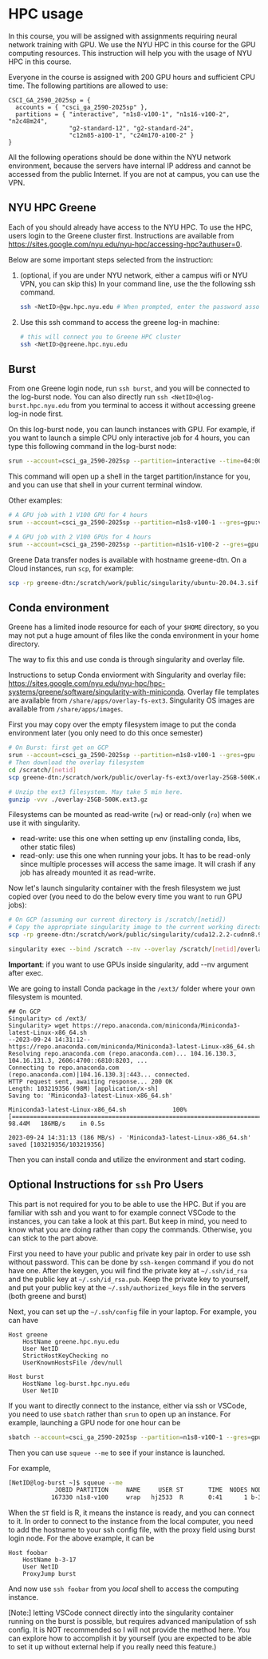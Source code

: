 # HPC usage

In this course, you will be assigned with assignments requiring neural network training with GPU.  We use the NYU HPC in this course for the GPU computing resources.  This instruction will help you with the usage of NYU HPC in this course.

Everyone in the course is assigned with 200 GPU hours and sufficient CPU time. The following partitions are allowed to use:

```
CSCI_GA_2590_2025sp = {
  accounts = { "csci_ga_2590-2025sp" },
  partitions = { "interactive", "n1s8-v100-1", "n1s16-v100-2", "n2c48m24",
                 "g2-standard-12", "g2-standard-24", 
                 "c12m85-a100-1", "c24m170-a100-2" }
}
```

All the following operations should be done within the NYU network environment, because the servers have internal IP address and cannot be accessed from the public Internet. If you are not at campus, you can use the VPN.



## NYU HPC Greene

Each of you should already have access to the NYU HPC. To use the HPC, users login to the Greene cluster first. Instructions are available from https://sites.google.com/nyu.edu/nyu-hpc/accessing-hpc?authuser=0.

Below are some important steps selected from the instruction:

1. (optional, if you are under NYU network, either a campus wifi or NYU VPN, you can skip this)  In your command line, use the the following ssh command.

   ```bash
   ssh <NetID>@gw.hpc.nyu.edu # When prompted, enter the password associated with your NYU NetID.
   ```

2. Use this ssh command to access the greene log-in machine:

   ```bash
   # this will connect you to Greene HPC cluster
   ssh <NetID>@greene.hpc.nyu.edu
   ```



## Burst

From one Greene login node, run `ssh burst`, and you will be connected to the log-burst node. You can also directly run `ssh <NetID>@log-burst.hpc.nyu.edu` from you terminal to access it without accessing greene log-in node first.

On this log-burst node, you can launch instances with GPU.  For example, if you want to launch a simple CPU only interactive job for 4 hours, you can type this following command in the log-burst node:

```bash
srun --account=csci_ga_2590-2025sp --partition=interactive --time=04:00:00 --pty /bin/bash
```

This command will open up a shell in the target partition/instance for you, and you can use that shell in your current terminal window.

Other examples:

```bash
# A GPU job with 1 V100 GPU for 4 hours
srun --account=csci_ga_2590-2025sp --partition=n1s8-v100-1 --gres=gpu:v100:1 --time=04:00:00 --pty /bin/bash

# A GPU job with 2 V100 GPUs for 4 hours 
srun --account=csci_ga_2590-2025sp --partition=n1s16-v100-2 --gres=gpu:2 --pty /bin/bash
```

Greene Data transfer nodes is available with hostname greene-dtn. On a Cloud instances, run `scp`, for example:

```bash
scp -rp greene-dtn:/scratch/work/public/singularity/ubuntu-20.04.3.sif .
```



## Conda environment

Greene has a limited inode resource for each of your `$HOME` directory, so you may not put a huge amount of files like the conda environment in your home directory. 

The way to fix this and use conda is through singularity and overlay file.

Instructions to setup Conda enviorment with Singularity and overlay file: https://sites.google.com/nyu.edu/nyu-hpc/hpc-systems/greene/software/singularity-with-miniconda. Overlay file templates are available from `/share/apps/overlay-fs-ext3`. Singularity OS images are available from `/share/apps/images`. 

First you may copy over the empty filesystem image to put the conda environment later (you only need to do this once semester)

```bash
# On Burst: first get on GCP
srun --account=csci_ga_2590-2025sp --partition=n1s8-v100-1 --gres=gpu --time=1:00:00 --pty /bin/bash
# Then download the overlay filesystem
cd /scratch/[netid]
scp greene-dtn:/scratch/work/public/overlay-fs-ext3/overlay-25GB-500K.ext3.gz .

# Unzip the ext3 filesystem. May take 5 min here.
gunzip -vvv ./overlay-25GB-500K.ext3.gz
```

Filesystems can be mounted as read-write (`rw`) or read-only (`ro`) when we use it with singularity.
- read-write: use this one when setting up env (installing conda, libs, other static files)
- read-only: use this one when running your jobs. It has to be read-only since multiple processes will access the same image. It will crash if any job has already mounted it as read-write.

Now let's launch singularity container with the fresh filesystem we just copied over (you need to do the below every time you want to run GPU jobs):

```bash
# On GCP (assuming our current directory is /scratch/[netid])
# Copy the appropriate singularity image to the current working directory
scp -rp greene-dtn:/scratch/work/public/singularity/cuda12.2.2-cudnn8.9.4-devel-ubuntu22.04.3.sif .

singularity exec --bind /scratch --nv --overlay /scratch/[netid]/overlay-25GB-500K.ext3:rw /scratch/[netid]/cuda12.2.2-cudnn8.9.4-devel-ubuntu22.04.3.sif /bin/bash
```

**Important**: if you want to use GPUs inside singularity, add --nv argument after exec.

We are going to install Conda package in the `/ext3/` folder where your own filesystem is mounted.

```
## On GCP
Singularity> cd /ext3/
Singularity> wget https://repo.anaconda.com/miniconda/Miniconda3-latest-Linux-x86_64.sh
--2023-09-24 14:31:12--  https://repo.anaconda.com/miniconda/Miniconda3-latest-Linux-x86_64.sh
Resolving repo.anaconda.com (repo.anaconda.com)... 104.16.130.3, 104.16.131.3, 2606:4700::6810:8203, ...
Connecting to repo.anaconda.com (repo.anaconda.com)|104.16.130.3|:443... connected.
HTTP request sent, awaiting response... 200 OK
Length: 103219356 (98M) [application/x-sh]
Saving to: 'Miniconda3-latest-Linux-x86_64.sh'

Miniconda3-latest-Linux-x86_64.sh             100%[==============================================================================================>]  98.44M   186MB/s    in 0.5s

2023-09-24 14:31:13 (186 MB/s) - 'Miniconda3-latest-Linux-x86_64.sh' saved [103219356/103219356]
```

Then you can install conda and utilize the environment and start coding.



## Optional Instructions for `ssh` Pro Users

This part is not required for you to be able to use the HPC. But if you are familiar with ssh and you want to for example connect VSCode to the instances, you can take a look at this part. But keep in mind, you need to know what you are doing rather than copy the commands. Otherwise, you can stick to the part above. 

First you need to have your public and private key pair in order to use ssh without password. This can be done by `ssh-kengen` command if you do not have one. After the keygen, you will find the private key at `~/.ssh/id_rsa` and the public key at `~/.ssh/id_rsa.pub`. Keep the private key to yourself, and put your public key at the `~/.ssh/authorized_keys` file in the servers (both greene and burst)

Next, you can set up the `~/.ssh/config` file in your laptop. For example, you can have

```
Host greene
    HostName greene.hpc.nyu.edu
    User NetID
    StrictHostKeyChecking no
    UserKnownHostsFile /dev/null

Host burst
    HostName log-burst.hpc.nyu.edu
    User NetID
```

If you want to directly connect to the instance, either via ssh or VSCode, you need to use `sbatch` rather than `srun` to open up an instance. For example, launching a GPU node for one hour can be

```bash
sbatch --account=csci_ga_2590-2025sp --partition=n1s8-v100-1 --gres=gpu:v100:1 --time=01:00:00 --wrap "sleep infinity"
```

Then you can use `squeue --me` to see if your instance is launched.

For example,

```bash
[NetID@log-burst ~]$ squeue --me
             JOBID PARTITION     NAME     USER ST       TIME  NODES NODELIST(REASON)
            167330 n1s8-v100     wrap   hj2533  R       0:41      1 b-3-17
```

When the `ST` field is R, it means the instance is ready, and you can connect to it. In order to connect to the instance from the local computer, you need to add the hostname to your ssh config file, with the proxy field using burst login node. For the above example, it can be

```
Host foobar
    HostName b-3-17
    User NetID
    ProxyJump burst
```

And now use `ssh foobar` from you *local* shell to access the computing instance.

\[Note:\] letting VSCode connect directly into the singularity container running on the burst is possible, but requires advanced manipulation of ssh config.  It is NOT recommended so I will not provide the method here.  You can explore how to accomplish it by yourself (you are expected to be able to set it up without external help if you really need this feature.)

